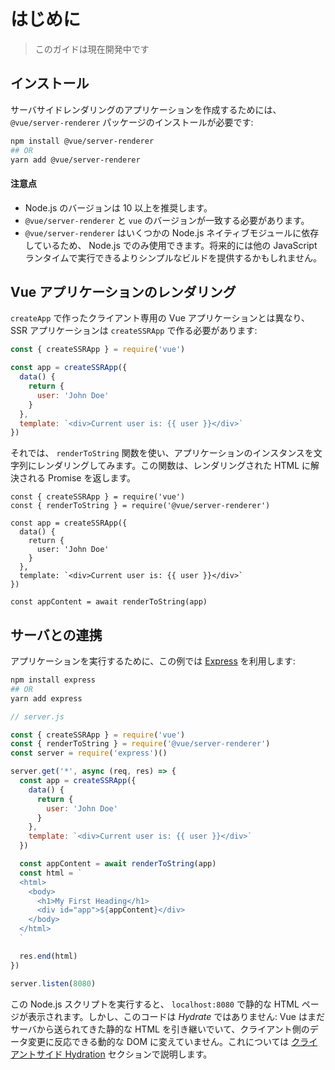 # はじめに

> このガイドは現在開発中です

## インストール

サーバサイドレンダリングのアプリケーションを作成するためには、 `@vue/server-renderer` パッケージのインストールが必要です:

```bash
npm install @vue/server-renderer
## OR
yarn add @vue/server-renderer
```

#### 注意点

- Node.js のバージョンは 10 以上を推奨します。
- `@vue/server-renderer` と `vue` のバージョンが一致する必要があります。
- `@vue/server-renderer` はいくつかの Node.js ネイティブモジュールに依存しているため、 Node.js でのみ使用できます。将来的には他の JavaScript ランタイムで実行できるよりシンプルなビルドを提供するかもしれません。

## Vue アプリケーションのレンダリング

`createApp` で作ったクライアント専用の Vue アプリケーションとは異なり、 SSR アプリケーションは `createSSRApp` で作る必要があります:

```js
const { createSSRApp } = require('vue')

const app = createSSRApp({
  data() {
    return {
      user: 'John Doe'
    }
  },
  template: `<div>Current user is: {{ user }}</div>`
})
```

それでは、 `renderToString` 関数を使い、アプリケーションのインスタンスを文字列にレンダリングしてみます。この関数は、レンダリングされた HTML に解決される Promise を返します。

```js{2,13}
const { createSSRApp } = require('vue')
const { renderToString } = require('@vue/server-renderer')

const app = createSSRApp({
  data() {
    return {
      user: 'John Doe'
    }
  },
  template: `<div>Current user is: {{ user }}</div>`
})

const appContent = await renderToString(app)
```

## サーバとの連携

アプリケーションを実行するために、この例では [Express](https://expressjs.com/) を利用します:

```bash
npm install express
## OR
yarn add express
```

```js
// server.js

const { createSSRApp } = require('vue')
const { renderToString } = require('@vue/server-renderer')
const server = require('express')()

server.get('*', async (req, res) => {
  const app = createSSRApp({
    data() {
      return {
        user: 'John Doe'
      }
    },
    template: `<div>Current user is: {{ user }}</div>`
  })

  const appContent = await renderToString(app)
  const html = `
  <html>
    <body>
      <h1>My First Heading</h1>
      <div id="app">${appContent}</div>
    </body>
  </html>
  `

  res.end(html)
})

server.listen(8080)
```

この Node.js スクリプトを実行すると、 `localhost:8080` で静的な HTML ページが表示されます。しかし、このコードは _Hydrate_ ではありません: Vue はまだサーバから送られてきた静的な HTML を引き継いでいて、クライアント側のデータ変更に反応できる動的な DOM に変えていません。これについては [クライアントサイド Hydration](hydration.html) セクションで説明します。
